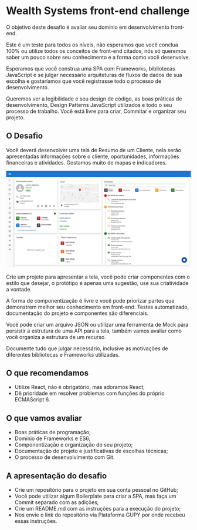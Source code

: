 # Wealth Systems front-end challenge

O objetivo deste desafio é avaliar seu domínio em desenvolvimento front-end.

Este é um teste para todos os níveis, não esperamos que você conclua 100% ou utilize todos os conceitos de front-end citados, nós só queremos saber um pouco sobre seu conhecimento e a forma como você desenvolve.

Esperamos que você construa uma SPA com Frameworks, bibliotecas JavaScript e se julgar necessário arquiteturas de fluxos de dados de sua escolha e gostaríamos que você registrasse todo o processo de desenvolvimento.

Queremos ver a legibilidade e seu design de código, as boas práticas de desenvolvimento, Design Patterns JavaScript utilizados e todo o seu processo de trabalho. Você está livre para criar, Commitar e organizar seu projeto.

## O Desafio

Você deverá desenvolver uma tela de Resumo de um Cliente, nela serão apresentadas informações sobre o cliente, oportunidades, informações financeiras e atividades. Gostamos muito de mapas e indicadores.

![Resumo de Cliente](./images/client-summary.png)

Crie um projeto para apresentar a tela, você pode criar componentes com o estilo que desejar, o protótipo é apenas uma sugestão, use sua criatividade a vontade.

A forma de componentização é livre e você pode priorizar partes que demonstrem melhor seu conhecimento em front-end. Testes automatizado, documentação do projeto e componentes são diferenciais.

Você pode criar um arquivo JSON ou utilizar uma ferramenta de Mock para persistir a estrutura de uma API para a tela, também vamos avaliar como você organiza a estrutura de um recurso.

Documente tudo que julgar necessário, inclusive as motivações de diferentes bibliotecas e Frameworks utilizadas.

## O que recomendamos

* Utilize React, não é obrigatório, mas adoramos React;
* Dê prioridade em resolver problemas com funções do próprio ECMAScript 6.

## O que vamos avaliar

* Boas práticas de programação;
* Domínio de Frameworks e ES6;
* Componentização e organização do seu projeto;
* Documentação do projeto e justificativas de escolhas técnicas;
* O processo de desenvolvimento com Git.

## A apresentação do desafio

* Crie um repositório para o projeto em sua conta pessoal no GitHub;
* Você pode utilizar algum Boilerplate para criar a SPA, mas faça um Commit separado com as adições;
* Crie um README.md com as instruções para a execução do projeto;
* Nos envie o link do repositório via Plataforma GUPY por onde recebeu essas instruções.


